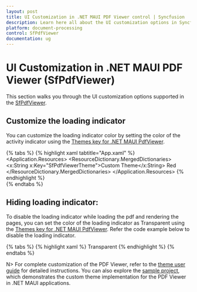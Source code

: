 ```yaml
---
layout: post
title: UI Customization in .NET MAUI PDF Viewer control | Syncfusion
description: Learn here all about the UI customization options in Syncfusion<sup>®</sup> .NET MAUI PDF Viewer (SfPdfViewer) control and more.
platform: document-processing
control: SfPdfViewer
documentation: ug
---
```


# UI Customization in .NET MAUI PDF Viewer (SfPdfViewer)

This section walks you through the UI customization options supported in the [SfPdfViewer](https://help.syncfusion.com/cr/maui/Syncfusion.Maui.PdfViewer.SfPdfViewer.html).

## Customize the loading indicator 
 
You can customize the loading indicator color by setting the color of the activity indicator using the [Themes key for .NET MAUI PdfViewer](https://help.syncfusion.com/maui/themes/keys). 

{% tabs %} 
{% highlight xaml tabtitle="App.xaml" %} 
<Application.Resources> 
    <ResourceDictionary> 
        <ResourceDictionary.MergedDictionaries> 
            <ResourceDictionary> 
                <x:String x:Key="SfPdfViewerTheme">Custom Theme</x:String> 
                <Color x:Key="SfPdfViewerLoadingIndicatorColor">Red </Color> 
            </ResourceDictionary> 
        </ResourceDictionary.MergedDictionaries> 
    </ResourceDictionary> 
</Application.Resources> 
{% endhighlight %}  
{% endtabs %}  

## Hiding loading indicator: 

To disable the loading indicator while loading the pdf and rendering the pages, you can set the color of the loading indicator as Transparent using the [Themes key for .NET MAUI PdfViewer](https://help.syncfusion.com/maui/themes/keys). Refer the code example below to disable the loading indicator. 

{% tabs %} 
{% highlight xaml %} 
<Color x:Key="SfPdfViewerLoadingIndicatorColor">Transparent</Color> 
{% endhighlight %} 
{% endtabs %}  

N> For complete customization of the PDF Viewer, refer to the [theme user guide](https://help.syncfusion.com/maui/themes/themes) for detailed instructions. You can also explore the [sample project](https://github.com/SyncfusionExamples/maui-pdf-viewer-examples/tree/master/Styles/PDFViewerThemes), which demonstrates the custom theme implementation for the PDF Viewer in .NET MAUI applications.